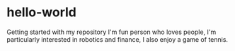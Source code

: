 # hello-world
Getting started with my repository
I'm fun person who loves people, I'm particularly interested in robotics and finance, I also enjoy a game of tennis.
